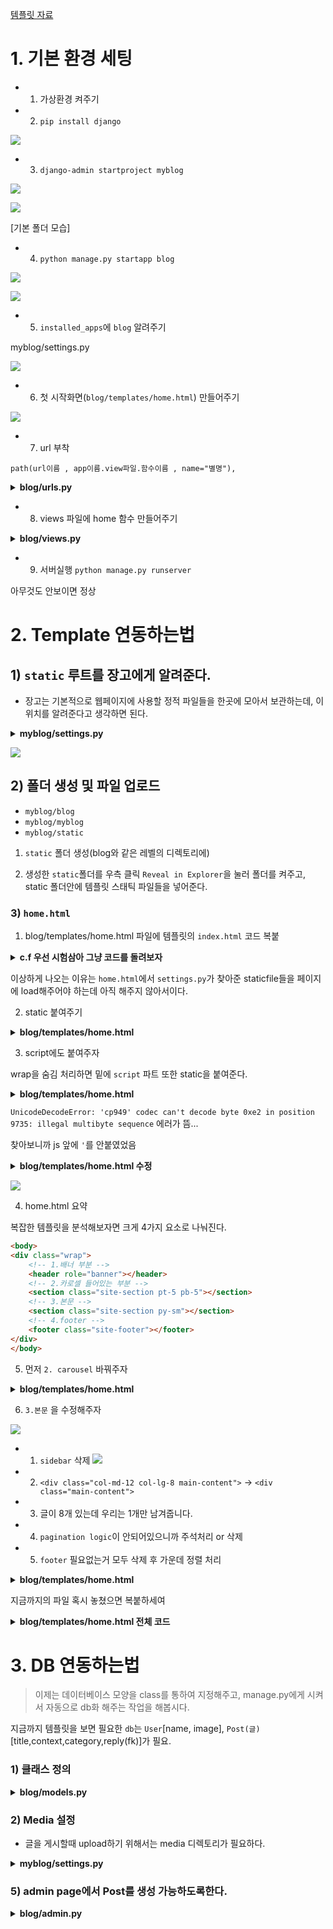 [템플릿 자료](https://colorlib.com/thank-you-for-downloading/?dlm-dp-dl=2210)

# 1. 기본 환경 세팅
- 1) 가상환경 켜주기

- 2) `pip install django`


![](./img/1.PNG)


- 3) `django-admin startproject myblog`


![](./img/2.PNG)


![](./img/3.PNG)


[기본 폴더 모습] 


- 4) `python manage.py startapp blog`


![](./img/4.PNG)


![](./img/5.PNG)


- 5) `installed_apps`에 `blog` 알려주기

myblog/settings.py


![](./img/6.PNG)



- 6) 첫 시작화면(`blog/templates/home.html`) 만들어주기 


![](./img/17.PNG)



- 7) url 부착

`path(url이름 , app이름.view파일.함수이름 , name="별명"),`


<details>
<summary><strong>blog/urls.py</strong></summary>
    
```python
import blog.views
urlpatterns = [
    path('admin/', admin.site.urls),
    path('', blog.views.home, name="home"),
]

```
</details>


- 8) views 파일에 home 함수 만들어주기


<details>
<summary><strong>blog/views.py</strong></summary>

```python
def home(request):
    return render(request, 'home.html')
```
</details>

- 9) 서버실행
`python manage.py runserver`

아무것도 안보이면 정상



# 2. Template 연동하는법

## 1) `static` 루트를 장고에게 알려준다.

- 장고는 기본적으로 웹페이지에 사용할 정적 파일들을 한곳에 모아서 보관하는데, 이 위치를 알려준다고 생각하면 된다.


<details>
<summary><strong>myblog/settings.py</strong></summary>
```python
#  스태틱 파일들이 존재하는 폴더 위치를 알려준다.
STATICFILES_DIRS = (os.path.join('static'),)
```
</details>


![](./img/7.PNG)



## 2) 폴더 생성 및 파일 업로드

- `myblog/blog`
- `myblog/myblog`
- `myblog/static`

1. `static` 폴더 생성(blog와 같은 레벨의 디렉토리에)

2. 생성한 `static`폴더를 우측 클릭 `Reveal in Explorer`을 눌러 폴더를 켜주고, static 폴더안에 템플릿 스태틱 파일들을 넣어준다.


### 3) `home.html`
1. blog/templates/home.html 파일에 템플릿의 `index.html` 코드 복붙


<details>
<summary><strong>c.f 우선 시험삼아 그냥 코드를 돌려보자</strong></summary>
<code style="white-space:nowrap;">python manage.py makemigrations</code><br/>
<code style="white-space:nowrap;">python manage.py migrate</code><br/>
<code style="white-space:nowrap;">python manage.py runserver</code><br/>
<br/><br/>
<img src="./img/8.PNG">

</details>


이상하게 나오는 이유는  `home.html`에서 `settings.py`가 찾아준 staticfile들을 페이지에 load해주어야 하는데 아직 해주지 않아서이다.


2. static 붙여주기

<details>
<summary><strong>blog/templates/home.html</strong></summary>

```python
{% load staticfiles %}
<!doctype html>
<html lang="en">
  <head>
    <title>민욱이형 굳 &mdash; 민욱이의 blog</title>
    <meta charset="utf-8">
    <meta name="viewport" content="width=device-width, initial-scale=1, shrink-to-fit=no">

    <link href="https://fonts.googleapis.com/css?family=Josefin+Sans:300, 400,700|Inconsolata:400,700" rel="stylesheet">
"{% static '
    <link rel="stylesheet" href="{% static 'css/bootstrap.css' %}">
    <link rel="stylesheet" href="{% static 'css/animate.css' %}">
    <link rel="stylesheet" href="{% static 'css/owl.carousel.min.css' %}">

    <link rel="stylesheet" href="fonts/ionicons/css/ionicons.min.css">
    <link rel="stylesheet" href="fonts/fontawesome/css/font-awesome.min.css">
    <link rel="stylesheet" href="fonts/flaticon/font/flaticon.css">

    <!-- Theme Style -->
    <link rel="stylesheet" href="{% static 'css/style.css' %}">
  </head>

```
</details>

3. script에도 붙여주자

wrap을 숨김 처리하면 밑에 `script` 파트 또한 static을 붙여준다.

<details>
<summary><strong>blog/templates/home.html</strong></summary>

```python

<div class="wrap">
...
</div>


<!-- loader -->
<div id="loader" class="show fullscreen"><svg class="circular" width="48px" height="48px"><circleclass="path-bg" cx="24" cy="24" r="22" fill="none" stroke-width="4" stroke="#eeeeee"/><circleclass="path" cx="24" cy="24" r="22" fill="none" stroke-width="4" stroke-miterlimit="10"stroke="#f4b214"/></svg></div>

<script src="{% static js/jquery-3.2.1.min.js' %}"></script>
<script src="{% static js/jquery-migrate-3.0.0.js' %}"></script>
<script src="{% static js/popper.min.js' %}"></script>
<script src="{% static js/bootstrap.min.js' %}"></script>
<script src="{% static js/owl.carousel.min.js' %}"></script>
<script src="{% static js/jquery.waypoints.min.js' %}"></script>
<script src="{% static js/jquery.stellar.min.js' %}"></script>

    
<script src="{% static js/main.js' %}"></script>

```

</details>


`UnicodeDecodeError: 'cp949' codec can't decode byte 0xe2 in position 9735: illegal multibyte sequence` 에러가 뜸...



찾아보니까 js 앞에 `'`를 안붙였었음


<details>
<summary><strong>blog/templates/home.html 수정</strong></summary>
 
```python
    <script src="{% static 'js/jquery-3.2.1.min.js' %}"></script>
    <script src="{% static 'js/jquery-migrate-3.0.0.js' %}"></script>
    <script src="{% static 'js/popper.min.js' %}"></script>
    <script src="{% static 'js/bootstrap.min.js' %}"></script>
    <script src="{% static 'js/owl.carousel.min.js' %}"></script>
    <script src="{% static 'js/jquery.waypoints.min.js' %}"></script>
    <script src="{% static 'js/jquery.stellar.min.js' %}"></script>
    <script src="{% static 'js/main.js' %}"></script>
```
</details>



![](./img/10.PNG)



4. home.html 요약

복잡한 템플릿을 분석해보자면 크게 4가지 요소로 나눠진다.


```html
<body>
<div class="wrap">
    <!-- 1.배너 부분 -->
    <header role="banner"></header>
    <!-- 2.카로셀 들어있는 부분 -->
    <section class="site-section pt-5 pb-5"></section>
    <!-- 3.본문 -->
    <section class="site-section py-sm"></section>
    <!-- 4.footer -->
    <footer class="site-footer"></footer>
</div>
</body>
```



5. 먼저 `2. carousel` 바꿔주자


<details>
<summary><strong>blog/templates/home.html</strong></summary>
    
```html
      <section class="site-section pt-5 pb-5">
        <div class="container">
          <div class="row">
            <div class="col-md-12">

              <div class="owl-carousel owl-theme home-slider">
                <div>
                <!-- 글의 사진  -->
                  <a href="#" class="a-block d-flex align-items-center height-lg" style="background-image: url({% static 'images/img_1.jpg' %})">
                    <div class="text half-to-full">
                      <span class="category mb-5">post 카테고리</span>
                      <div class="post-meta">
                        
                        <span class="author mr-2"><img src="{% static 'images/person_1.jpg' %}" alt="Colorlib"> 작성자 이름</span>&bullet;
                        <span class="mr-2">작성 date </span> &bullet;
                        <span class="ml-2"><span class="fa fa-comments"></span> reply 갯수</span>
                        
                      </div>
                      <h3>post 제목</h3>
                      <p>post 본문</p>
                    </div>
                  </a>
                </div>
              </div>
            </div>
          </div>   
        </div>
      </section>
```

</details>

6. `3.본문` 을 수정해주자

![](./img/11.PNG)


- 1. `sidebar` 삭제 
![](./img/12.PNG)
- 2.  `<div class="col-md-12 col-lg-8 main-content">`  -> `<div class="main-content">`

- 3. 글이 8개 있는데 우리는 1개만 남겨줍니다.

- 4. `pagination logic`이 안되어있으니까 주석처리 or 삭제

- 5. `footer` 필요없는거 모두 삭제 후 가운데 정렬 처리


<details>
<summary><strong>blog/templates/home.html</strong></summary>
    
```html
      <section class="site-section py-sm">
        <div class="container">
          <div class="row">
            <div class="col-md-6">
              <h2 class="mb-4">Latest Posts</h2>
            </div>
          </div>
          <div class="row blog-entries">
            <div class="main-content">
              <div class="row">
                <div class="col-md-6">
                    <!-- post url -->
                  <a href="#" class="blog-entry element-animate" data-animate-effect="fadeIn">
                      <!-- post img -->
                    <img src="images/img_5.jpg" alt="Image placeholder">
                    <div class="blog-content-body">
                      <div class="post-meta">
                        <span class="author mr-2"><img src="{% static 'images/person_1.jpg' %}" alt="Colorlib"> 작성자 이름</span>&bullet;
                        <span class="mr-2">작성 date </span> &bullet;
                        <span class="ml-2"><span class="fa fa-comments"></span> reply 갯수</span>
                      </div>
                      <h2>post title</h2>
                    </div>
                  </a>
                </div>
                
<!-- 페이지네이션 -->
              <!-- <div class="row mt-5">
                <div class="col-md-12 text-center">
                  <nav aria-label="Page navigation" class="text-center">
                    <ul class="pagination">
                      <li class="page-item  active"><a class="page-link" href="#">&lt;</a></li>
                      <li class="page-item"><a class="page-link" href="#">1</a></li>
                      <li class="page-item"><a class="page-link" href="#">2</a></li>
                      <li class="page-item"><a class="page-link" href="#">3</a></li>
                      <li class="page-item"><a class="page-link" href="#">4</a></li>
                      <li class="page-item"><a class="page-link" href="#">5</a></li>
                      <li class="page-item"><a class="page-link" href="#">&gt;</a></li>
                    </ul>
                  </nav>
                </div>
              </div> -->


              
            </div>

            <!-- END main-content -->

          </div>
        </div>
      </section>
```
</details>


지금까지의 파일 혹시 놓쳤으면 복붙하세여

<details>
<summary><strong>blog/templates/home.html 전체 코드</strong></summary>
```html
{% load staticfiles %}
<!doctype html>
<html lang="en">
  <head>
    <title>minwook &mdash; minwook blog</title>
    <meta charset="utf-8">
    <meta name="viewport" content="width=device-width, initial-scale=1, shrink-to-fit=no">

    <link href="https://fonts.googleapis.com/css?family=Josefin+Sans:300, 400,700|Inconsolata:400,700" rel="stylesheet">

    <link rel="stylesheet" href="{% static 'css/bootstrap.css' %}">
    <link rel="stylesheet" href="{% static 'css/animate.css' %}">
    <link rel="stylesheet" href="{% static 'css/owl.carousel.min.css' %}">

    <link rel="stylesheet" href="fonts/ionicons/css/ionicons.min.css">
    <link rel="stylesheet" href="fonts/fontawesome/css/font-awesome.min.css">
    <link rel="stylesheet" href="fonts/flaticon/font/flaticon.css">

    <!-- Theme Style -->
    <link rel="stylesheet" href="{% static 'css/style.css' %}">
  </head>
  <body>
    

    <div class="wrap">

      <header role="banner">
        <div class="top-bar">
          <div class="container">
            <div class="row">
              <div class="col-9 social">
                <a href="#"><span class="fa fa-twitter"></span></a>
                <a href="#"><span class="fa fa-facebook"></span></a>
                <a href="#"><span class="fa fa-instagram"></span></a>
                <a href="#"><span class="fa fa-youtube-play"></span></a>
              </div>
              <div class="col-3 search-top">
                <!-- <a href="#"><span class="fa fa-search"></span></a> -->
                <form action="#" class="search-top-form">
                  <span class="icon fa fa-search"></span>
                  <input type="text" id="s" placeholder="Type keyword to search...">
                </form>
              </div>
            </div>
          </div>
        </div>

        <div class="container logo-wrap">
          <div class="row pt-5">
            <div class="col-12 text-center">
              <a class="absolute-toggle d-block d-md-none" data-toggle="collapse" href="#navbarMenu" role="button" aria-expanded="false" aria-controls="navbarMenu"><span class="burger-lines"></span></a>
              <h1 class="site-logo"><a href="index.html">Minwook</a></h1>
            </div>
          </div>
        </div>
        
        <nav class="navbar navbar-expand-md  navbar-light bg-light">
          <div class="container">
            
           
            <div class="collapse navbar-collapse" id="navbarMenu">
              <ul class="navbar-nav mx-auto">
                <li class="nav-item">
                  <a class="nav-link active" href="index.html">Home</a>
                </li>
                <li class="nav-item">
                  <a class="nav-link" href="#">Business</a>
                </li>
                <li class="nav-item dropdown">
                  <a class="nav-link dropdown-toggle" href="category.html" id="dropdown04" data-toggle="dropdown" aria-haspopup="true" aria-expanded="false">Travel</a>
                  <div class="dropdown-menu" aria-labelledby="dropdown04">
                    <a class="dropdown-item" href="category.html">Asia</a>
                    <a class="dropdown-item" href="category.html">Europe</a>
                    <a class="dropdown-item" href="category.html">Dubai</a>
                    <a class="dropdown-item" href="category.html">Africa</a>
                    <a class="dropdown-item" href="category.html">South America</a>
                  </div>

                </li>

                <li class="nav-item dropdown">
                  <a class="nav-link dropdown-toggle" href="category.html" id="dropdown05" data-toggle="dropdown" aria-haspopup="true" aria-expanded="false">Categories</a>
                  <div class="dropdown-menu" aria-labelledby="dropdown05">
                    <a class="dropdown-item" href="category.html">Lifestyle</a>
                    <a class="dropdown-item" href="category.html">Food</a>
                    <a class="dropdown-item" href="category.html">Adventure</a>
                    <a class="dropdown-item" href="category.html">Travel</a>
                    <a class="dropdown-item" href="category.html">Business</a>
                  </div>

                </li>
                <li class="nav-item">
                  <a class="nav-link" href="about.html">About</a>
                </li>
                <li class="nav-item">
                  <a class="nav-link" href="contact.html">Contact</a>
                </li>
              </ul>
              
            </div>
          </div>
        </nav>
      </header>
      <!-- END header -->

  
      <section class="site-section pt-5 pb-5">
        <div class="container">
          <div class="row">
            <div class="col-md-12">

              <div class="owl-carousel owl-theme home-slider">
                <div>
                <!-- 글의 사진  -->
                  <a href="#" class="a-block d-flex align-items-center height-lg" style="background-image: url({% static 'images/img_1.jpg' %})">
                    <div class="text half-to-full">
                      <span class="category mb-5">post 카테고리</span>
                      <div class="post-meta">
                        
                        <span class="author mr-2"><img src="{% static 'images/person_1.jpg' %}" alt="Colorlib"> 작성자 이름</span>&bullet;
                        <span class="mr-2">작성 date </span> &bullet;
                        <span class="ml-2"><span class="fa fa-comments"></span> reply 갯수</span>
                        
                      </div>
                      <h3>post 제목</h3>
                      <p>post 본문</p>
                    </div>
                  </a>
                </div>
              </div>
            </div>
          </div>   
        </div>
      </section>
      <!-- END section -->

      <section class="site-section py-sm">
        <div class="container">
          <div class="row">
            <div class="col-md-6">
              <h2 class="mb-4">Latest Posts</h2>
            </div>
          </div>
          <div class="row blog-entries">
            <div class="main-content">
              <div class="row">
                <div class="col-md-6">
                    <!-- post url -->
                  <a href="#" class="blog-entry element-animate" data-animate-effect="fadeIn">
                      <!-- post img -->
                    <img src="images/img_5.jpg" alt="Image placeholder">
                    <div class="blog-content-body">
                      <div class="post-meta">
                        <span class="author mr-2"><img src="{% static 'images/person_1.jpg' %}" alt="Colorlib"> 작성자 이름</span>&bullet;
                        <span class="mr-2">작성 date </span> &bullet;
                        <span class="ml-2"><span class="fa fa-comments"></span> reply 갯수</span>
                      </div>
                      <h2>post title</h2>
                    </div>
                  </a>
                </div>
                
<!-- 페이지네이션 -->
              <!-- <div class="row mt-5">
                <div class="col-md-12 text-center">
                  <nav aria-label="Page navigation" class="text-center">
                    <ul class="pagination">
                      <li class="page-item  active"><a class="page-link" href="#">&lt;</a></li>
                      <li class="page-item"><a class="page-link" href="#">1</a></li>
                      <li class="page-item"><a class="page-link" href="#">2</a></li>
                      <li class="page-item"><a class="page-link" href="#">3</a></li>
                      <li class="page-item"><a class="page-link" href="#">4</a></li>
                      <li class="page-item"><a class="page-link" href="#">5</a></li>
                      <li class="page-item"><a class="page-link" href="#">&gt;</a></li>
                    </ul>
                  </nav>
                </div>
              </div> -->


              
            </div>

            <!-- END main-content -->

          </div>
        </div>
      </section>
    
      <footer class="site-footer">
        <div class="container">

          <div class="row">

                <div class="col-md-12 text-center ">
                    <p>내가 누군지 간단 설명...<a href="#">어바웃 페이지 링크</a></p>
                </div>

            <!-- </div> -->
          </div>



          <div class="row">
            <div class="col-md-12 text-center">
              <p class="small">
            <!-- Link back to Colorlib can't be removed. Template is licensed under CC BY 3.0. -->
            Copyright &copy; <script data-cfasync="false" src="/cdn-cgi/scripts/5c5dd728/cloudflare-static/email-decode.min.js"></script><script>document.write(new Date().getFullYear());</script> All Rights Reserved | This template is made with <i class="fa fa-heart text-danger" aria-hidden="true"></i> by <a href="github.com/minkj1992" target="_blank" >Minkj1992</a>
            <!-- Link back to Colorlib can't be removed. Template is licensed under CC BY 3.0. -->
            </p>
            </div>
          </div>
        </div>
      </footer>
      <!-- END footer -->

    </div>
    
    <!-- loader -->
    <div id="loader" class="show fullscreen"><svg class="circular" width="48px" height="48px"><circle class="path-bg" cx="24" cy="24" r="22" fill="none" stroke-width="4" stroke="#eeeeee"/><circle class="path" cx="24" cy="24" r="22" fill="none" stroke-width="4" stroke-miterlimit="10" stroke="#f4b214"/></svg></div>

    <script src="{% static 'js/jquery-3.2.1.min.js' %}"></script>
    <script src="{% static 'js/jquery-migrate-3.0.0.js' %}"></script>
    <script src="{% static 'js/popper.min.js' %}"></script>
    <script src="{% static 'js/bootstrap.min.js' %}"></script>
    <script src="{% static 'js/owl.carousel.min.js' %}"></script>
    <script src="{% static 'js/jquery.waypoints.min.js' %}"></script>
    <script src="{% static 'js/jquery.stellar.min.js' %}"></script>
    <script src="{% static 'js/main.js' %}"></script>
  </body>
</html>
```
</details>

# 3. DB 연동하는법



> 이제는 데이터베이스 모양을 class를 통하여 지정해주고, manage.py에게 시켜서 자동으로 db화 해주는 작업을 해봅시다.


지금까지 템플릿을 보면 필요한 `db`는 `User`[name, image], `Post(글)`[title,context,category,reply(fk)]가 필요.


### 1) 클래스 정의

<details>
<summary><strong>blog/models.py</strong></summary>

```python
from django.db import models
from django.utils import timezone
from django.contrib.auth.models import User

# Create your models here.

class Post(models.Model):
    title = models.CharField(max_length=50,default="제목")
    created_at = models.DateTimeField(default=timezone.now)

    # 글 종류
    category = models.CharField(max_length=255)
    # 본문
    context = models.TextField(max_length=4000)
    # 작성자
    created_by = models.ForeignKey(User, related_name='posts',on_delete=models.CASCADE)
    # 글 이미지
    file = models.FileField(null=True)
```
</details>


### 2) Media 설정 
- 글을 게시할때 upload하기 위해서는 media 디렉토리가 필요하다.


<details>
<summary><strong>myblog/settings.py</strong></summary>
```python

STATIC_URL = '/static/'

#  스태틱 파일들이 존재하는 폴더 위치를 알려준다.
STATICFILES_DIRS = (os.path.join('static'),)

MEDIA_URL = '/media/'
MEDIA_ROOT = os.path.join(BASE_DIR, 'media')
```
</details>


### 3) 이후 static 폴더 처럼 media 폴더 생성


### 4)  url 설정에 upload시 `MEDIA_ROOT`에 파일이 저장되도록 설정한다.

<details>
<summary><strong>blog/urls.py</strong></summary>

```python
from django.contrib import admin
from django.urls import path
import blog.views
# 파일 업로드 하기 위해서
from django.conf import settings
from django.conf.urls.static import static

urlpatterns = [
    path('admin/', admin.site.urls),
    path('', blog.views.home, name="home"),
] + static(settings.MEDIA_URL, document_root=settings.MEDIA_ROOT) # 파일 업로드 하기 위해서

```
</details>

### 5) admin page에서 Post를 생성 가능하도록한다.  

<details>
<summary><strong>blog/admin.py</strong></summary>

```python
from django.contrib import admin

# Register your models here.
from .models import Post


admin.site.register(Post)
```
</detail>

### 6) 일단 실행해보자


- `python manage.py makemigrations `
- `python manage.py migrate `

장고 사이트에서 슈퍼 유저 생성하는 코드 
- `python manage.py createsuperuser`



### 7) admin 들어가서 post 생성


![](./img/13.PNG)



### 7) post의 목록을 title로 보여주고 싶다면 


blog/models.py

```python
    def __str__(self):
        return self.title
```



![](./img/14.PNG)


이제 대략 6개 정도 생성해보자(view에서 예쁘게 보이도록 하기위해서)


![](./img/15.PNG)


### 8) `views.py`-> `home.html`로  Post들 전달하기


<details>
<summary><strong>blog/views.py</strong></summary>
```python
from django.shortcuts import render

from .models import Post
# Create your views here.
def home(request):
    posts = Post.objects.all().order_by('-created_at')
    return render(request, 'home.html',{'posts':posts})
```
</details>

### 8) `home.html`에서 Post들 받기
<details>
<summary><strong>blog/templates/home.html</strong></summary>
```python
                {% for post in posts %}
                <div class="col-md-6">
                    <!-- post url -->
                  <a href="#" class="blog-entry element-animate" data-animate-effect="fadeIn">
                      <!-- post img -->
                    <img src="{{ post.file.url }}" alt="Image placeholder">
                    <div class="blog-content-body">
                      <div class="post-meta">
                        <span class="author mr-2"><img src="{% static 'images/person_1.jpg' %}" alt="Colorlib">{{ post.created_by }}</span>&bullet;
                        <span class="mr-2">{{ post.created_at }}</span> &bullet;
                        <span class="ml-2"><span class="fa fa-comments"></span> reply 갯수</span>
                      </div>
                      <h2>{{ post.title }}</h2>
                    </div>
                  </a>
                </div>
                {% endfor %}
```
</details>


`img src="{{ post.file.url }}"` 이부분이 중요, media로 저장한 파일은 .url로 가져올 수 있다.



수정된  페이지 모습




![](./img/16.PNG)





** 이상 지금까지 장고에서 free html `template`을 부착시키는 방법과, `models`를 사용하여 db와 연동하는 방법을 설명하였습니다. **



### 9) 추후 진행해보면 좋은 것

- 카로셀에 random하게 3개 post들 보여주기
- db에 create/read/upload/destroy 하는 즉 crud 페이지 구현해보기 (매우 유용)
- 로그인 페이지 만들기
- 카테고리별로 분류하기 등등 

